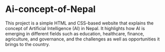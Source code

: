 # Ai-concept-of-Nepal
This project is a simple HTML and CSS-based website that explains the concept of Artificial Intelligence (AI) in Nepal. It highlights how AI is emerging in different fields such as education, healthcare, finance, agriculture, and governance, and the challenges as well as opportunities it brings to the country.
